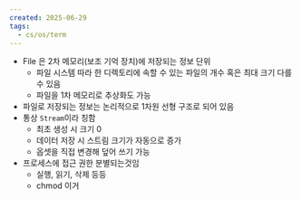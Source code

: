 ```yaml
---
created: 2025-06-29
tags:
  - cs/os/term
---
```

- File 은 2차 메모리(보조 기억 장치)에 저장되는 정보 단위
	- 파일 시스템 따라 한 디렉토리에 속할 수 있는 파일의 개수 혹은 최대 크기 다를 수 있음
	- 파일을 1차 메모리로 추상화도 가능
- 파일로 저장되는 정보는 논리적으로 1차원 선형 구조로 되어 있음
- 통상 `Stream`이라 칭함
	- 최초 생성 시 크기 0
	- 데이터 저장 시 스트림 크기가 자동으로 증가
	- 옵셋을 직접 변경해 덮어 쓰기 가능
- 프로세스에 접근 권한 분별되는것임
	- 실행, 읽기, 삭제 등등
	- chmod 이거